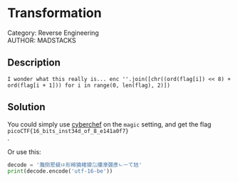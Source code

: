 # Transformation

Category: Reverse Engineering </br>
AUTHOR: MADSTACKS

## Description
```
I wonder what this really is... enc ''.join([chr((ord(flag[i]) << 8) + ord(flag[i + 1])) for i in range(0, len(flag), 2)])
```

## Solution

You could simply use [cyberchef]() on the `magic` setting, and get the flag `picoCTF{16_bits_inst34d_of_8_e141a0f7}`</br>.

Or use this:
```py
decode = '灩捯䍔䙻ㄶ形楴獟楮獴㌴摟潦弸彥ㄴㅡて㝽'
print(decode.encode('utf-16-be'))
```


